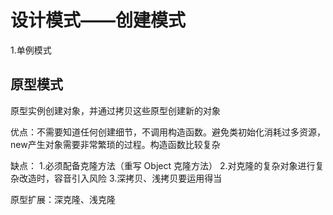# 设计模式——创建模式
1.单例模式


## 原型模式
原型实例创建对象，并通过拷贝这些原型创建新的对象

优点：不需要知道任何创建细节，不调用构造函数。避免类初始化消耗过多资源，new产生对象需要非常繁琐的过程。构造函数比较复杂

缺点：
1.必须配备克隆方法（重写 Object 克隆方法）
2.对克隆的复杂对象进行复杂改造时，容音引入风险
3.深拷贝、浅拷贝要运用得当

原型扩展：深克隆、浅克隆
